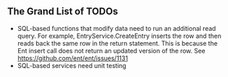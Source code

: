 ## The Grand List of TODOs

* SQL-based functions that modify data need to run an additional read query. For example, 
EntryService.CreateEntry inserts the row and then reads back the same row in the return statement. This is because the Ent insert call
does not return an updated version of the row. See https://github.com/ent/ent/issues/1131
* SQL-based services need unit testing